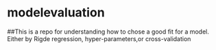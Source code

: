 # modelevaluation
##This is a repo for understanding how to chose a good fit for a model. Either by Rigde regression, hyper-parameters,or cross-validation
